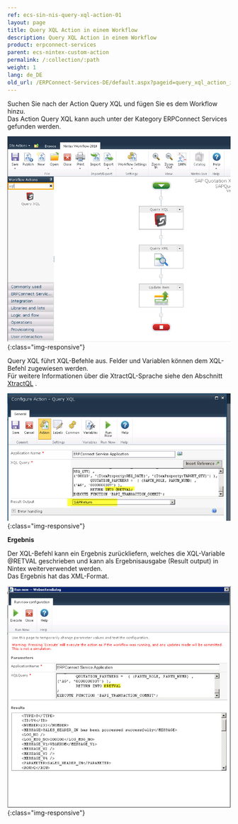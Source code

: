 ```yaml
---
ref: ecs-sin-nis-query-xql-action-01
layout: page
title: Query XQL Action in einem Workflow
description: Query XQL Action in einem Workflow
product: erpconnect-services
parent: ecs-nintex-custom-action
permalink: /:collection/:path
weight: 1
lang: de_DE
old_url: /ERPConnect-Services-DE/default.aspx?pageid=query_xql_action_in_einem_workflow
---
```


Suchen Sie nach der Action Query XQL und fügen Sie es dem Workflow hinzu.<br>
Das Action Query XQL kann auch unter der Kategory ERPConnect Services gefunden werden.

![ECS-Nintex-XtractQL-Action](/img/content/ECS-Nintex-XtractQL-Action.png){:class="img-responsive"}

Query XQL führt XQL-Befehle aus. Felder und Variablen können dem XQL-Befehl zugewiesen werden.<br> 
Für weitere Informationen über die XtractQL-Sprache siehe den Abschnitt [XtractQL](../../../../ecs-de/ecs-runtime/ecs-xtractql) . 

![ECS-Nintex-XtractQL-Action-Edit](/img/content/ECS-Nintex-XtractQL-Action-Edit.png){:class="img-responsive"}

**Ergebnis**

Der XQL-Befehl kann ein Ergebnis zurückliefern, welches die XQL-Variable @RETVAL geschrieben und kann als Ergebnisausgabe (Result output) in Nintex weiterverwendet werden. <br>
Das Ergebnis hat das XML-Format. <br>

![ECS-Nintex-XtractQL-Action-Result](/img/content/ECS-Nintex-XtractQL-Action-Result.png){:class="img-responsive"}

